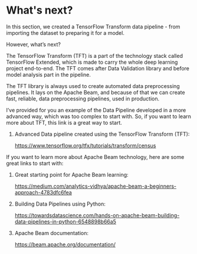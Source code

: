 # What's next?

In this section, we created a TensorFlow Transform data pipeline - from importing the dataset to preparing it for a model.


However, what’s next?


The TensorFlow Transform (TFT) is a part of the technology stack called TensorFlow Extended, which is made to carry the whole deep learning project end-to-end. The TFT comes after Data Validation library and before model analysis part in the pipeline.


The TFT library is always used to create automated data preprocessing pipelines. It lays on the Apache Beam, and because of that we can create fast, reliable, data preprocessing pipelines, used in production.


I’ve provided for you an example of the Data Pipeline developed in a more advanced way, which was too complex to start with. So, if you want to learn more about TFT, this link is a great way to start.


1. Advanced Data pipeline created using the TensorFlow Transform (TFT):

    https://www.tensorflow.org/tfx/tutorials/transform/census


If you want to learn more about Apache Beam technology, here are some great links to start with:


1. Great starting point for Apache Beam learning:

    https://medium.com/analytics-vidhya/apache-beam-a-beginners-approach-4783dfc6fea


2. Building Data Pipelines using Python:

    https://towardsdatascience.com/hands-on-apache-beam-building-data-pipelines-in-python-6548898b66a5


3. Apache Beam documentation:

    https://beam.apache.org/documentation/
